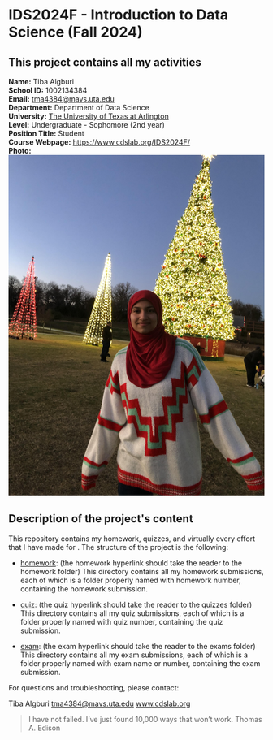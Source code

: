 # IDS2024F - Introduction to Data Science (Fall 2024) 
This project contains all my activities
---
**Name:** Tiba Algburi  
**School ID:** 1002134384  
**Email:** tma4384@mavs.uta.edu  
**Department:** Department of Data Science  
**University:** [The University of Texas at Arlington](https://www.uta.edu/)  
**Level:** Undergraduate - Sophomore (2nd year)  
**Position Title:** Student  
**Course Webpage:** https://www.cdslab.org/IDS2024F/  
**Photo:**  
![My picture](./portrait.png)

## Description of the project's content
This repository contains my homework, quizzes, and virtually every effort that I have made for <course name>. The structure of the project is the following:

+  [homework](./homework): (the homework hyperlink should take the reader to the homework folder)
This directory contains all my homework submissions, each of which is a folder properly named with homework number, containing the homework submission.

+  [quiz](./quiz): (the quiz hyperlink should take the reader to the quizzes folder)
This directory contains all my quiz submissions, each of which is a folder properly named with quiz number, containing the quiz submission.

+  [exam](./exam.folder): (the exam hyperlink should take the reader to the exams folder)
This directory contains all my exam submissions, each of which is a folder properly named with exam name or number, containing the exam submission.

For questions and troubleshooting, please contact:

Tiba Algburi
tma4384@mavs.uta.edu
www.cdslab.org

> I have not failed. I’ve just found 10,000 ways that won’t work.
> Thomas A. Edison
